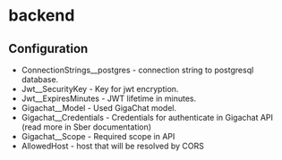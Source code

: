 # backend

## Configuration

- ConnectionStrings\_\_postgres - connection string to postgresql database.
- Jwt\_\_SecurityKey - Key for jwt encryption.
- Jwt\_\_ExpiresMinutes - JWT lifetime in minutes.
- Gigachat\_\_Model - Used GigaChat model.
- Gigachat\_\_Credentials - Credentials for authenticate in Gigachat API (read more in Sber documentation)
- Gigachat\_\_Scope - Required scope in API
- AllowedHost - host that will be resolved by CORS
